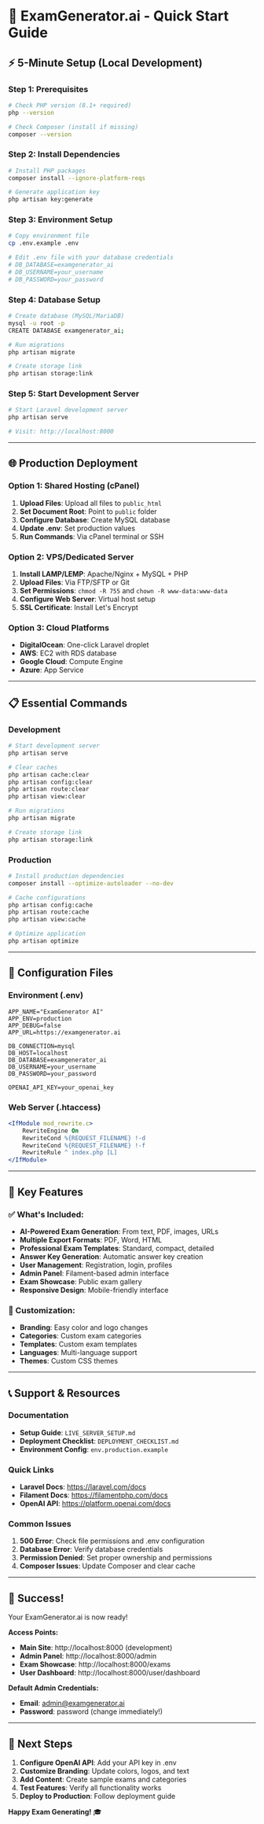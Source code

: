 # 🚀 ExamGenerator.ai - Quick Start Guide

## ⚡ **5-Minute Setup (Local Development)**

### **Step 1: Prerequisites**
```bash
# Check PHP version (8.1+ required)
php --version

# Check Composer (install if missing)
composer --version
```

### **Step 2: Install Dependencies**
```bash
# Install PHP packages
composer install --ignore-platform-reqs

# Generate application key
php artisan key:generate
```

### **Step 3: Environment Setup**
```bash
# Copy environment file
cp .env.example .env

# Edit .env file with your database credentials
# DB_DATABASE=examgenerator_ai
# DB_USERNAME=your_username
# DB_PASSWORD=your_password
```

### **Step 4: Database Setup**
```bash
# Create database (MySQL/MariaDB)
mysql -u root -p
CREATE DATABASE examgenerator_ai;

# Run migrations
php artisan migrate

# Create storage link
php artisan storage:link
```

### **Step 5: Start Development Server**
```bash
# Start Laravel development server
php artisan serve

# Visit: http://localhost:8000
```

---

## 🌐 **Production Deployment**

### **Option 1: Shared Hosting (cPanel)**
1. **Upload Files**: Upload all files to `public_html`
2. **Set Document Root**: Point to `public` folder
3. **Configure Database**: Create MySQL database
4. **Update .env**: Set production values
5. **Run Commands**: Via cPanel terminal or SSH

### **Option 2: VPS/Dedicated Server**
1. **Install LAMP/LEMP**: Apache/Nginx + MySQL + PHP
2. **Upload Files**: Via FTP/SFTP or Git
3. **Set Permissions**: `chmod -R 755` and `chown -R www-data:www-data`
4. **Configure Web Server**: Virtual host setup
5. **SSL Certificate**: Install Let's Encrypt

### **Option 3: Cloud Platforms**
- **DigitalOcean**: One-click Laravel droplet
- **AWS**: EC2 with RDS database
- **Google Cloud**: Compute Engine
- **Azure**: App Service

---

## 📋 **Essential Commands**

### **Development**
```bash
# Start development server
php artisan serve

# Clear caches
php artisan cache:clear
php artisan config:clear
php artisan route:clear
php artisan view:clear

# Run migrations
php artisan migrate

# Create storage link
php artisan storage:link
```

### **Production**
```bash
# Install production dependencies
composer install --optimize-autoloader --no-dev

# Cache configurations
php artisan config:cache
php artisan route:cache
php artisan view:cache

# Optimize application
php artisan optimize
```

---

## 🔧 **Configuration Files**

### **Environment (.env)**
```env
APP_NAME="ExamGenerator AI"
APP_ENV=production
APP_DEBUG=false
APP_URL=https://examgenerator.ai

DB_CONNECTION=mysql
DB_HOST=localhost
DB_DATABASE=examgenerator_ai
DB_USERNAME=your_username
DB_PASSWORD=your_password

OPENAI_API_KEY=your_openai_key
```

### **Web Server (.htaccess)**
```apache
<IfModule mod_rewrite.c>
    RewriteEngine On
    RewriteCond %{REQUEST_FILENAME} !-d
    RewriteCond %{REQUEST_FILENAME} !-f
    RewriteRule ^ index.php [L]
</IfModule>
```

---

## 🎯 **Key Features**

### **✅ What's Included:**
- **AI-Powered Exam Generation**: From text, PDF, images, URLs
- **Multiple Export Formats**: PDF, Word, HTML
- **Professional Exam Templates**: Standard, compact, detailed
- **Answer Key Generation**: Automatic answer key creation
- **User Management**: Registration, login, profiles
- **Admin Panel**: Filament-based admin interface
- **Exam Showcase**: Public exam gallery
- **Responsive Design**: Mobile-friendly interface

### **🔧 Customization:**
- **Branding**: Easy color and logo changes
- **Categories**: Custom exam categories
- **Templates**: Custom exam templates
- **Languages**: Multi-language support
- **Themes**: Custom CSS themes

---

## 📞 **Support & Resources**

### **Documentation**
- **Setup Guide**: `LIVE_SERVER_SETUP.md`
- **Deployment Checklist**: `DEPLOYMENT_CHECKLIST.md`
- **Environment Config**: `env.production.example`

### **Quick Links**
- **Laravel Docs**: https://laravel.com/docs
- **Filament Docs**: https://filamentphp.com/docs
- **OpenAI API**: https://platform.openai.com/docs

### **Common Issues**
1. **500 Error**: Check file permissions and .env configuration
2. **Database Error**: Verify database credentials
3. **Permission Denied**: Set proper ownership and permissions
4. **Composer Issues**: Update Composer and clear cache

---

## 🎉 **Success!**

Your ExamGenerator.ai is now ready! 

**Access Points:**
- **Main Site**: http://localhost:8000 (development)
- **Admin Panel**: http://localhost:8000/admin
- **Exam Showcase**: http://localhost:8000/exams
- **User Dashboard**: http://localhost:8000/user/dashboard

**Default Admin Credentials:**
- **Email**: admin@examgenerator.ai
- **Password**: password (change immediately!)

---

## 🚀 **Next Steps**

1. **Configure OpenAI API**: Add your API key in .env
2. **Customize Branding**: Update colors, logos, and text
3. **Add Content**: Create sample exams and categories
4. **Test Features**: Verify all functionality works
5. **Deploy to Production**: Follow deployment guide

**Happy Exam Generating!** 🎓
